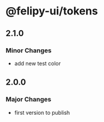 # @felipy-ui/tokens

## 2.1.0

### Minor Changes

- add new test color

## 2.0.0

### Major Changes

- first version to publish
